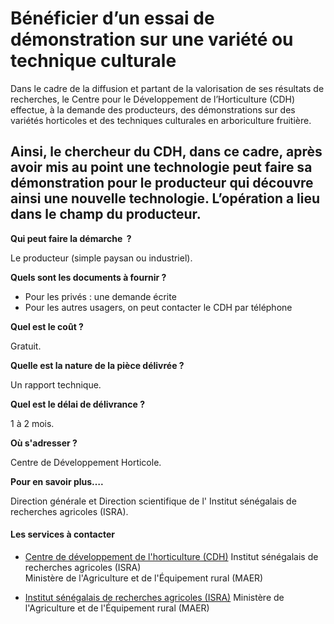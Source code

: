 # Bénéficier d’un essai de démonstration sur une variété ou technique culturale

Dans le cadre de la diffusion et partant de la valorisation de ses résultats de recherches, le Centre pour le Développement de l’Horticulture (CDH) effectue, à la demande des producteurs, des démonstrations sur des variétés horticoles et des techniques culturales en arboriculture fruitière.  
  
Ainsi, le chercheur du CDH, dans ce cadre, après avoir mis au point une technologie peut faire sa démonstration pour le producteur qui découvre ainsi une nouvelle technologie. L’opération a lieu dans le champ du producteur.
----------------------------------------------------------------------------------------------------------------------------------------------------------------------------------------------------------------------------------------------------------------------------------------------------------------------------------------------------------------------------------------------------------------------------------------------------------------------------------------------------------------------------------------

**Qui peut faire la démarche  ?**

Le producteur (simple paysan ou industriel).

**Quels sont les documents à fournir ?**

*   Pour les privés : une demande écrite
*   Pour les autres usagers, on peut contacter le CDH par téléphone

**Quel est le coût ?**

Gratuit.

**Quelle est la nature de la pièce délivrée ?**

Un rapport technique.

**Quel est le délai de délivrance ?** 

1 à 2 mois.

**Où s'adresser ?**

Centre de Développement Horticole.

**Pour en savoir plus….**

Direction générale et Direction scientifique de l' Institut sénégalais de recherches agricoles (ISRA).

#### Les services à contacter

*   [Centre de développement de l'horticulture (CDH)](../../../services/centre-de-developpement-de-lhorticulture-cdh.md) Institut sénégalais de recherches agricoles (ISRA)  
    Ministère de l'Agriculture et de l'Équipement rural (MAER)  
    
*   [Institut sénégalais de recherches agricoles (ISRA)](../../../services/institut-senegalais-de-recherches-agricoles-isra.md) Ministère de l'Agriculture et de l'Équipement rural (MAER)